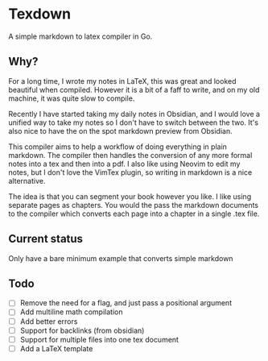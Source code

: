 # Texdown

A simple markdown to latex compiler in Go.

## Why?

For a long time, I wrote my notes in LaTeX, this was great and looked beautiful when compiled. However it is a bit of a faff to write, and on my old machine, it was quite slow to compile.

Recently I have started taking my daily notes in Obsidian, and I would love a unified way to take my notes so I don't have to switch between the two. It's also nice to have the on the spot markdown preview from Obsidian.

This compiler aims to help a workflow of doing everything in plain markdown. The compiler then handles the conversion of any more formal notes into a tex and then into a pdf. I also like using Neovim to edit my notes, but I don't love the VimTex plugin, so writing in markdown is a nice alternative.

The idea is that you can segment your book however you like. I like using separate pages as chapters. You would the pass the markdown documents to the compiler which converts each page into a chapter in a single .tex file.

## Current status
Only have a bare minimum example that converts simple markdown

## Todo
- [ ] Remove the need for a flag, and just pass a positional argument
- [ ] Add multiline math compilation
- [ ] Add better errors
- [ ] Support for backlinks (from obsidian)
- [ ] Support for multiple files into one tex document
- [ ] Add a LaTeX template
